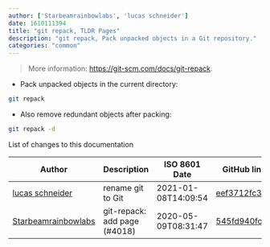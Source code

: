 ```yaml
---
author: ['Starbeamrainbowlabs', 'lucas schneider']
date: 1610111394
title: "git repack, TLDR Pages"
description: "git repack, Pack unpacked objects in a Git repository."
categories: "common"
---
```

> More information: <https://git-scm.com/docs/git-repack>.

- Pack unpacked objects in the current directory:

```bash
git repack
```

- Also remove redundant objects after packing:

```bash
git repack -d
```
List of changes to this documentation


Author | Description | ISO 8601 Date | GitHub link
------|-----|-----|-----
[lucas schneider](mailto:casdpa@gmail.com) | rename git to Git | 2021-01-08T14:09:54 | [eef3712fc3a6](https://github.com/tldr-pages/tldr/commit/eef3712fc3a6a3774384b2e4ed934583c8349d75)
[Starbeamrainbowlabs](mailto:sbrl@starbeamrainbowlabs.com) | git-repack: add page (#4018) | 2020-05-09T08:31:47 | [545fd940fcd8](https://github.com/tldr-pages/tldr/commit/545fd940fcd8954e853b1847ff80e3807685fbb0)

